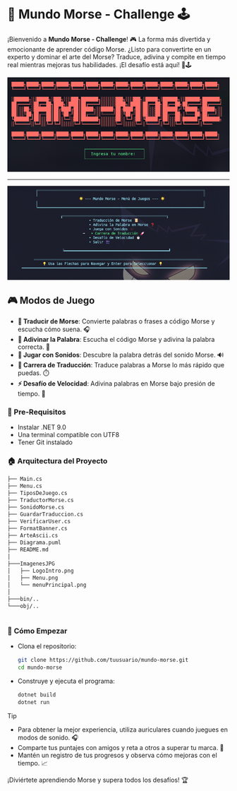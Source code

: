 # 🌟 **Mundo Morse - Challenge** 🕹️  

¡Bienvenido a **Mundo Morse - Challenge**! 🎮 La forma más divertida y emocionante de aprender código Morse. ¿Listo para convertirte en un experto y dominar el arte del Morse? Traduce, adivina y compite en tiempo real mientras mejoras tus habilidades. ¡El desafío está aquí! 🚀🕹️  

![logoGameMorse](/ImagenesJPG/BannerIntro.png)


---


![MenuPrincipal](ImagenesJPG/Menu.png)

## 🎮 **Modos de Juego**  
- **📜 Traducir de Morse**: Convierte palabras o frases a código Morse y escucha cómo suena. 🎧  
- **🔮 Adivinar la Palabra**: Escucha el código Morse y adivina la palabra correcta. 🧠  
- **🎵 Jugar con Sonidos**: Descubre la palabra detrás del sonido Morse. 🔊  
- **🏁 Carrera de Traducción**: Traduce palabras a Morse lo más rápido que puedas. ⏱️  
- **⚡ Desafío de Velocidad**: Adivina palabras en Morse bajo presión de tiempo. 💨  

### 📜 Pre-Requisitos  
- Instalar .NET 9.0  
- Una terminal compatible con UTF8  
- Tener Git instalado  

### 🏠 Arquitectura del Proyecto  
```
├── Main.cs
├── Menu.cs
├── TiposDeJuego.cs
├── TraductorMorse.cs
├── SonidoMorse.cs
├── GuardarTraduccion.cs
├── VerificarUser.cs
├── FormatBanner.cs
├── ArteAscii.cs
├── Diagrama.puml
├── README.md
│
├───ImagenesJPG
│   ├── LogoIntro.png
│   ├── Menu.png
│   └── menuPrincipal.png
│
├───bin/..
└───obj/..
    
```

### 🚀 **Cómo Empezar**  

 -  Clona el repositorio:  
    ```bash
    git clone https://github.com/tuusuario/mundo-morse.git  
    cd mundo-morse
    ```
 - Construye y ejecuta el programa:  
    ```bash
    dotnet build  
    dotnet run
    ```

> [!TIP]  
> - Para obtener la mejor experiencia, utiliza auriculares cuando juegues en modos de sonido. 🎧  
> - Comparte tus puntajes con amigos y reta a otros a superar tu marca. 🎯  
> - Mantén un registro de tus progresos y observa cómo mejoras con el tiempo. 📈  

¡Diviértete aprendiendo Morse y supera todos los desafíos! 🏆
